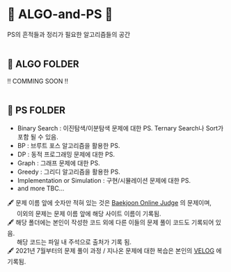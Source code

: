 # 💾 ALGO-and-PS 💾
PS의 흔적들과 정리가 필요한 알고리즘들의 공간
<br><br>
## 📁 ALGO FOLDER 
‼ COMMING SOON ‼
<br><br>
## 📂 PS FOLDER
- Binary Search : 이진탐색/이분탐색 문제에 대한 PS. Ternary Search나 Sort가 포함 될 수 있음.
- BP : 브루트 포스 알고리즘을 활용한 PS.
- DP : 동적 프로그래밍 문제에 대한 PS.
- Graph : 그래프 문제에 대한 PS.
- Greedy : 그리디 알고리즘을 활용한 PS.
- Implementation or Simulation : 구현/시뮬레이션 문제에 대한 PS. 
- and more TBC...

🖋 문제 이름 앞에 숫자만 적혀 있는 것은 [Baekjoon Online Judge](https://www.acmicpc.net/) 의 문제이며,
<br>&emsp;&nbsp; 이외의 문제는 문제 이름 앞에 해당 사이트 이름이 기록됨.<br>
🖋 해당 폴더에는 본인이 작성한 코드 외에 다른 이들의 문제 풀이 코드도 기록되어 있음.
<br>&emsp;&nbsp; 해당 코드는 파일 내 주석으로 출처가 기록 됨.<br>
🖋 2021년 7월부터의 문제 풀이 과정 / 지나온 문제에 대한 복습은 본인의 [VELOG](https://velog.io/@charming9871/series/Algorithms) 에 기록됨.
